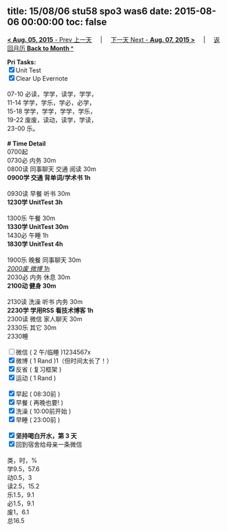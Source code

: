 title: 15/08/06 stu58 spo3 was6
date: 2015-08-06 00:00:00
toc: false
---
[**< Aug. 05, 2015** - Prev 上一天](/lifelogs/2015/08/d05.html) &nbsp; &nbsp; | &nbsp; &nbsp; [下一天 Next - **Aug. 07, 2015 >**](/lifelogs/2015/08/d07.html) &nbsp; &nbsp; |  &nbsp; &nbsp; [返回月历 **Back to Month ^**](/lifelogs/2015/08/index.html)
<br/><div><b>Pri Tasks:</b></div><div><input checked="true" type="checkbox"/>Unit Test</div><div><input checked="true" type="checkbox"/>Clear Up Evernote<br/></div><div><br/></div><div>07-10 必读，学学，读学，学学，</div><div>11-14 学学，学乐，学必，必学，</div><div>15-18 学学，学学，学学，学乐，</div><div>19-22 废废，读动，读学，学读，</div><div>23-00 乐。</div><div><br/></div><div><b># Time Detail</b></div><div>0700起</div><div>0730必 内务 30m</div><div>0800读 同事聊天 交通 阅读 30m</div><div><b>0900学 交通 背单词/学术书 1h</b></div><div><br/></div><div>0930读 早餐 听书 30m</div><div><b>1230学 UnitTest 3h</b></div><div><br/></div><div>1300乐 午餐 30m</div><div><b>1330学 UnitTest 30m</b></div><div>1430必 午睡 1h</div><div><b>1830学 UnitTest 4</b><b>h</b></div><div><br/></div><div>1900乐 晚餐 同事聊天 30m</div><div><u><i>2000废 微博 1h</i></u></div><div>2030必 内务 休息 30m</div><div><b>2100动 健身 30m</b></div><div><br/></div><div>2130读 洗澡 听书 内务 30m</div><div><b>2230学 学用RSS 看技术博客 1h</b></div><div>2300读 微信 家人聊天 30m</div><div>2330乐 其它 30m</div><div>2330睡</div><div><br/></div><div><input type="checkbox"/>微信 ( 2 午/临睡 )1234567x</div><div><input checked="true" type="checkbox"/>微博 ( 1 Rand )1（但时间太长了！）</div><div><input checked="true" type="checkbox"/>反省 ( 复习框架 )</div><div><input checked="true" type="checkbox"/>运动 ( 1 Rand )</div><div><br/></div><div><input checked="true" type="checkbox"/>早起 ( 08:30前 )</div><div><input checked="true" type="checkbox"/>早餐 ( 再晚也要! )</div><div><input checked="true" type="checkbox"/>洗澡 ( 10:00前开始 )</div><div><input checked="true" type="checkbox"/>早睡 ( 23:00前 )</div><div><br/></div><div><b><input checked="true" type="checkbox"/></b><b>坚持喝白开水，第 3 天</b></div><div><input checked="true" type="checkbox"/>回到宿舍给母亲一条微信</div><div><br/></div><div>类，时，%</div><div>学9.5，57.6</div><div>动0.5，3</div><div>读2.5，15.2</div><div>乐1.5，9.1</div><div>必1.5，9.1</div><div>废1，6.1</div><div>总16.5</div>